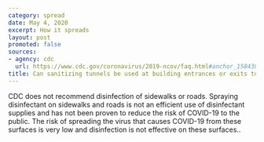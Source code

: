 ```yaml
---
category: spread
date: May 4, 2020
excerpt: How it spreads
layout: post
promoted: false
sources:
- agency: cdc
  url: https://www.cdc.gov/coronavirus/2019-ncov/faq.html#anchor_1584388242595
title: Can sanitizing tunnels be used at building entrances or exits to prevent the spread of COVID-19?
---
```


CDC does not recommend disinfection of sidewalks or roads. Spraying disinfectant on sidewalks and roads is not an efficient use of disinfectant supplies and has not been proven to reduce the risk of COVID-19 to the public. The risk of spreading the virus that causes COVID-19 from these surfaces is very low and disinfection is not effective on these surfaces..
